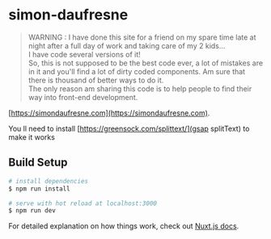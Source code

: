 # simon-daufresne

> WARNING : I have done this site for a friend on my spare time late at night after a full day of work and taking care of my 2 kids...  
I have code several versions of it!  
So, this is not supposed to be the best code ever, a lot of mistakes are in it and you'll find a lot of dirty coded components. Am sure that there is thousand of better ways to do it.  
The only reason am sharing this code is to help people to find their way into front-end development.  

[https://simondaufresne.com](https://simondaufresne.com).

You ll need to install [https://greensock.com/splittext/](gsap splitText) to make it works

## Build Setup

```bash
# install dependencies
$ npm run install

# serve with hot reload at localhost:3000
$ npm run dev
```

For detailed explanation on how things work, check out [Nuxt.js docs](https://nuxtjs.org).
